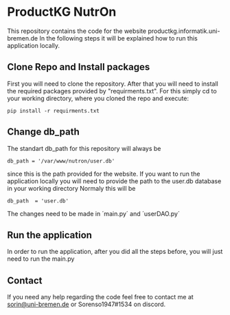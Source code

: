 # ProductKG NutrOn

This repository contains the code for the website productkg.informatik.uni-bremen.de
In the following steps it will be explained how to run this application locally.

## Clone Repo and Install packages
First you will need to clone the repository.
After that you will need to install the required packages provided by "requirments.txt".
For this simply cd to your working directory, where you cloned the repo and execute:

`pip install -r requirments.txt`

## Change db_path
The standart db_path for this repository will always be

`db_path = '/var/www/nutron/user.db'`

since this is the path provided for the website.
If you want to run the application locally you will need to provide the path to the user.db database in your working directory
Normaly this will be

`db_path  = 'user.db'`

The changes need to be made in ´main.py´ and ´userDAO.py´

## Run the application
In order to run the application, after you did all the steps before, you will just need to run the main.py

## Contact
If you need any help regarding the code feel free to contact me at
sorin@uni-bremen.de or Sorenso1947#1534 on discord.

